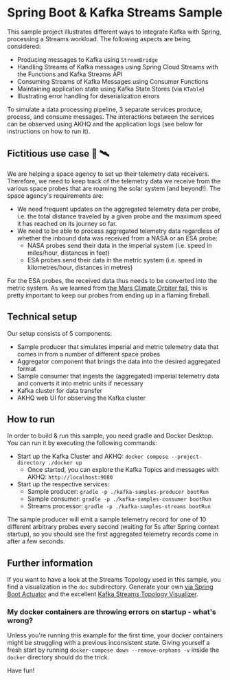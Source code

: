 # Spring Boot & Kafka Streams Sample

This sample project illustrates different ways to integrate Kafka with Spring, processing a Streams workload. The following aspects are being considered:

- Producing messages to Kafka using `StreamBridge`
- Handling Streams of Kafka messages using Spring Cloud Streams with the Functions and Kafka Streams API
- Consuming Streams of Kafka Messages using Consumer Functions
- Maintaining application state using Kafka State Stores (via `KTable`)
- Illustrating error handling for deserialization errors

To simulate a data processing pipeline, 3 separate services produce, process, and consume messages. The interactions between the services can be observed using AKHQ and the application logs (see below for instructions on how to run it).

## Fictitious use case 📡 🛰️

We are helping a space agency to set up their telemetry data receivers. Therefore, we need to keep track of the telemetry data we receive from the various space probes that are roaming the solar system (and beyond!). The space agency's requirements are:

- We need frequent updates on the aggregated telemetry data per probe, i.e. the total distance traveled by a given probe and the maximum speed it has reached on its journey so far.
- We need to be able to process aggregated telemetry data regardless of whether the inbound data was received from a NASA or an ESA probe:
  - NASA probes send their data in the imperial system (i.e. speed in miles/hour, distances in feet)
  - ESA probes send their data in the metric system (i.e. speed in kilometres/hour, distances in metres)

For the ESA probes, the received data thus needs to be converted into the metric system. As we learned from [the Mars Climate Orbiter fail](https://en.wikipedia.org/wiki/Mars_Climate_Orbiter), this is pretty important to keep our probes from ending up in a flaming fireball.

## Technical setup

Our setup consists of 5 components:

- Sample producer that simulates imperial and metric telemetry data that comes in from a number of different space probes
- Aggregator component that brings the data into the desired aggregated format
- Sample consumer that ingests the (aggregated) imperial telemetry data and converts it into metric units if necessary
- Kafka cluster for data transfer
- AKHQ web UI for observing the Kafka cluster

## How to run

In order to build & run this sample, you need gradle and Docker Desktop.
You can run it by executing the following commands:

- Start up the Kafka Cluster and AKHQ: `docker compose --project-directory ./docker up`
    - Once started, you can explore the Kafka Topics and messages with AKHQ: `http://localhost:9080`
- Start up the respective services:
  - Sample producer: `gradle -p ./kafka-samples-producer bootRun`
  - Sample consumer: `gradle -p ./kafka-samples-consumer bootRun`
  - Streams processor: `gradle -p ./kafka-samples-streams bootRun`

The sample producer will emit a sample telemetry record for one of 10 different arbitrary probes every second (waiting for 5s after Spring context startup), so you should see the first aggregated telemetry records come in after a few seconds.

## Further information

If you want to have a look at the Streams Topology used in this sample, you find a visualization in the `doc` subdirectory. Generate your own [via Spring Boot Actuator](http://localhost:8080/actuator/kafkastreamstopology/kafka-telemetry-data-aggregator) and the excellent [Kafka Streams Topology Visualizer](https://zz85.github.io/kafka-streams-viz/).

### My docker containers are throwing errors on startup - what's wrong?

Unless you're running this example for the first time, your docker containers might be struggling with a previous inconsistent state. Giving yourself a fresh start by running `docker-compose down --remove-orphans -v` inside the `docker` directory should do the trick.


Have fun!
